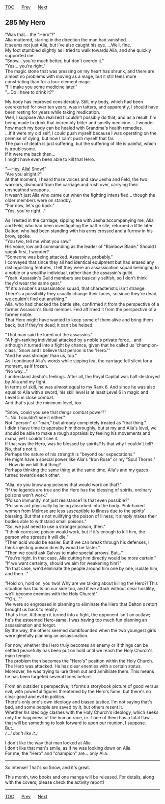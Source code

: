 [TOC](../readme.md)&nbsp;&nbsp;&nbsp;&nbsp;&nbsp;&nbsp;[Prev](chapter0284.md)&nbsp;&nbsp;&nbsp;&nbsp;&nbsp;&nbsp;[Next](chapter0286.md)



## 285 My Hero

"Was that... the "Hero"?"  
Alia muttered, staring in the direction the man had vanished.  
It seems not just Alia, but I've also caught his eye. ...Well, fine.  
My foot stumbled slightly as I tried to walk towards Alia, and she
quickly supported me.  
"Snow... you're much better, but don't overdo it."  
"Yes... you're right."  
The magic stone that was pressing on my heart has shrunk, and there are
almost no problems with moving as a mage, but it still feels more
constricting than for a four-element mage.  
"I'll make you some medicine later."  
"...Do I have to drink it?"  
  
My body has improved considerably. Still, my body, which had been
overexerted for over ten years, was in tatters, and apparently, I should
have been resting for years while taking medication.  
Well, I suppose Alia realized I couldn't possibly do that, and as a
result, I'm being made to drink that incredibly bitter and smelly
medicine. ...I wonder how much my body can be healed with Grandma's
health remedies.  
...If it were my old self, I could push myself because I was operating
on the premise of dying, but now I can't push myself that far.  
The pain of death is just suffering, but the suffering of life is
painful, which is troublesome.  
If it were me back then...  
I might have even been able to kill that Hero.  
  
"―Hey, Alia! Snow!"  
"Are you alright!?"  
At that moment, I heard those voices and saw Jesha and Feld, the two
warriors, dismount from the carriage and rush over, carrying their
unsheathed weapons.  
It wasn't just Alia who came out when the fighting intensified... though
the older members were on standby.  
"For now, let's go back."  
"Yes, you're right..."  
  
As I rested in the carriage, sipping tea with Jesha accompanying me,
Alia and Feld, who had been investigating the battle site, returned a
little later. Dalton, who had been standing with his arms crossed and a
furrow in his brow, spoke.  
"You two, tell me what you saw."  
His voice, low and commanding as the leader of "Rainbow Blade." Should I
speak first, I wonder?  
"Someone was being attacked. Assassins, probably."  
I conveyed that since they all had identical equipment but had erased
any distinguishing features, I felt they were an assassination squad
belonging to a noble or a wealthy individual, rather than the assassin's
guild.  
"Yeah. Assassin's Guild members are basically selfish, so I don't think
they'd wear the same gear."  
"If it's a noble's assassination squad, that characteristic isn't
strange. There's a possibility they usually change their faces, so since
they're dead, we couldn't find out anything."  
Alia, who had checked the battle site, confirmed it from the perspective
of a former Assassin's Guild member. Feld affirmed it from the
perspective of a former noble.  
That Hero might have wanted to keep some of them alive and bring them
back, but if they're dead, it can't be helped.  
  
"That man said he lured out the assassins."  
"A high-ranking individual attacked by a noble's private force... and
although it turned into a fight by chance, given that he called us
'champion-class,' Snow and I believe that person is the 'Hero.'"  
"And he was stronger than us, too."  
As I continued Alia's words while sipping tea, the carriage fell silent
for a moment, as if frozen.  
"No way..."  
I understand Jesha's feelings. After all, the Royal Capital was
half-destroyed by Alia and my fight.  
In terms of skill, he was almost equal to my Rank 6. And since he was
also equal to Alia with a sword, his skill level is at least Level 6 in
magic and Level 5 in close combat.  
And that's just the minimum level, too.  
  
"Snow, could you see that *things* combat power?"  
"...No. I couldn't see it either."  
Not "person" or "man," but already completely treated as "that thing."  
I didn't have time to appraise him thoroughly, but at my and Alia's
level, we should be able to make a rough appraisal by feeling his
movements and mana, yet I couldn't see it.  
If that was the Hero, was he blessed by spirits? Is that why I couldn't
tell?  
No, that's not it.  
Perhaps the nature of his strength is "beyond our expectations."  
He might have a special power like Alia's "Iron Rose" or my "Soul
Thorns."  
...How do we kill that thing?  
Perhaps thinking the same thing at the same time, Alia's and my gazes
turned towards each other.  
  
"Alia, do you know any poisons that would work on that?"  
"If the legends are true and the Hero has the blessing of spirits,
ordinary poisons won't work."  
"Poison immunity, not just resistance? Is that even possible?"  
"Poisons act physically by being absorbed into the body. Pink-haired
women from Melrose are less susceptible to illness due to the spirits'
blessing. But that's not nullifying the poison of illness; it simply
makes their bodies able to withstand small poisons."  
"So, we just need to use a stronger poison, then."  
"I think corrosive poison would work, but if it's enough to kill him,
the person who spreads it will die."  
"Then acid would be easier. But if we can break through his defenses, I
think injecting poison directly would be faster."  
"Then we could ask Galvus to make special arrows. But..."  
"You're right. In that case, Alia cutting him directly would be more
certain."  
"If we want certainty, should we aim for weakening him?"  
"In that case, we'd eliminate the people around him one by one, isolate
him, and then..."  
  
"Hold on, hold on, you two! Why are we talking about killing the Hero?!
This situation has faults on our side too, and if we attack without
clear hostility, we'll become enemies with the Holy Church!"  
""Oh...""  
We were so engrossed in planning to eliminate the Hero that Dalton's
retort brought us back to reality.  
That's true. Although it turned into a fight, the opponent isn't an
outlaw; he's the esteemed Hero-sama. I was having too much fun planning
an assassination and forgot.  
By the way, the others seemed dumbfounded when the two youngest girls
were gleefully planning an assassination.  
  
For now, whether the Hero truly becomes an enemy or if things can be
settled peacefully has been put on hold until we reach the Holy Church's
main temple.  
The problem then becomes the "Hero's" position within the Holy Church.  
The Hero was attacked. He has clear enemies with a certain status.
Moreover, he was trying to lure them out and annihilate them. This means
he has been targeted several times before.  
  
From an outsider's perspective, it forms a storybook picture of good
versus evil, with powerful figures threatened by the Hero's fame, but
there's no clear good and evil in politics.  
There's only one's own ideology and biased justice. I'm not saying
that's bad, and some people are saved by it, but others resent it.  
Whether his ideology clashes with the Holy Church's ideology, which
seeks only the happiness of the human race, or if one of them has a
fatal flaw... that will be something to look forward to upon our
reunion, I suppose.  
But...  
*(...I don't like it.)*  
  
I don't like the way that man looked at Alia.  
I don't like that man's smile, as if he was looking down on Alia.  
For me, the "Hero" and "champion" are... only Alia.  
  
  

------------------------------------------------------------------------

So intense! That's so Snow, and it's great.  
  
This month, two books and one manga will be released. For details, along
with the covers, please check the activity report!  


---
[TOC](../readme.md)&nbsp;&nbsp;&nbsp;&nbsp;&nbsp;&nbsp;[Prev](chapter0284.md)&nbsp;&nbsp;&nbsp;&nbsp;&nbsp;&nbsp;[Next](chapter0286.md)

